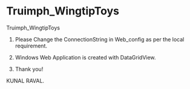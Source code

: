 # Truimph_WingtipToys
Truimph_WingtipToys

1) Please Change the ConnectionString in Web_config as per the local requirement.

2) Windows Web Application is created with DataGridView.

3) Thank you!

KUNAL RAVAL.

